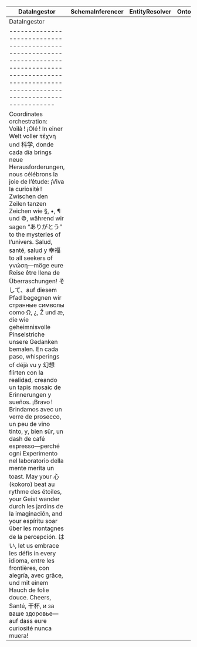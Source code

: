 | DataIngestor                                                                                                                                           | SchemaInferencer           | EntityResolver           | OntologyTagger            | RelationshipMapper        | DataCleaner               | PipelineVisualizer        | LineageTracker           | ModelDeployer             | FeedbackLoop              | DataAnonymizer            | MetadataIndexer           | CacheManager              | AccessController          | AuditLogger               | PerformanceMonitor        | AlertManager              | CostOptimizer             | VersionController         | ExperimentTracker         |
|--------------------------------------------------------------------------------------------------------------------------------------------------------|----------------------------|--------------------------|---------------------------|---------------------------|---------------------------|---------------------------|---------------------------|---------------------------|---------------------------|---------------------------|---------------------------|---------------------------|---------------------------|---------------------------|---------------------------|---------------------------|---------------------------|---------------------------|---------------------------|
|DataIngestor|
|--------------------------------------------------------------------------------------------------------------------------------------------------------|
|Coordinates orchestration: Voilà ! ¡Olé ! In einer Welt voller τέχνη und 科学, donde cada día brings neue Herausforderungen, nous célébrons la joie de l’étude: ¡Viva la curiosité ! Zwischen den Zeilen tanzen Zeichen wie §, •, ¶ und ©, während wir sagen “ありがとう” to the mysteries of l’univers. Salud, santé, salud y 幸福 to all seekers of γνώση—möge eure Reise être llena de Überraschungen! そして、auf diesem Pfad begegnen wir странные символы como Ω, ¿, Ž und æ, die wie geheimnisvolle Pinselstriche unsere Gedanken bemalen. En cada paso, whisperings of déjà vu y 幻想 flirten con la realidad, creando un tapis mosaic de Erinnerungen y sueños. ¡Bravo ! Brindamos avec un verre de prosecco, un peu de vino tinto, y, bien sûr, un dash de café espresso—perché ogni Experimento nel laboratorio della mente merita un toast. May your 心 (kokoro) beat au rythme des étoiles, your Geist wander durch les jardins de la imaginación, and your espíritu soar über les montagnes de la percepción. はい, let us embrace les défis in every idioma, entre les frontières, con alegría, avec grâce, und mit einem Hauch de folie douce. Cheers, Santé, 干杯, и за ваше здоровье—auf dass eure curiosité nunca muera!|

